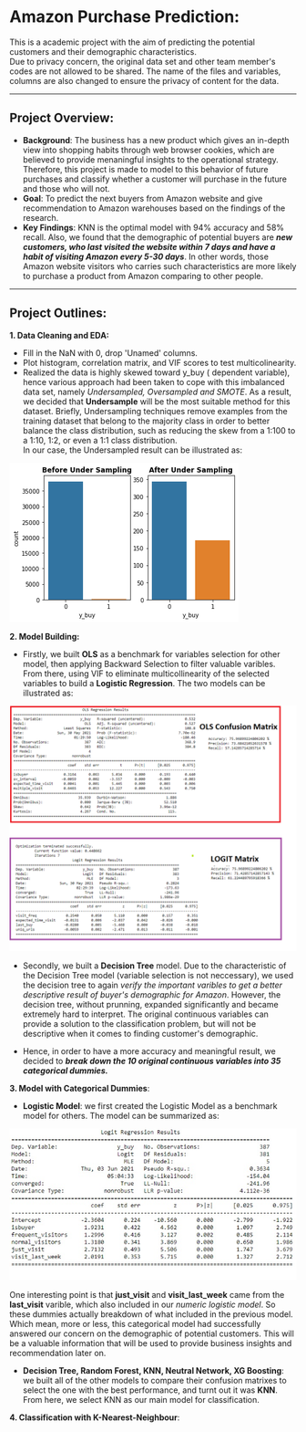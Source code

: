 # Amazon Purchase Prediction:
This is a academic project with the aim of predicting the potential customers and their demographic characteristics.  
Due to privacy concern, the original data set and other team member's codes are not allowed to be shared. The name of the files and variables, columns are also changed to ensure the privacy of content for the data.  

--- 
## Project Overview:  
- **Background**: The business has a new product which gives an in-depth view into shopping habits through web browser cookies, which are believed to provide menaningful insights to the operational strategy. Therefore, this project is made to model to this behavior of future purchases and classify whether a customer will purchase in the future and those who will not.  
- **Goal**: To predict the next buyers from Amazon website and give recommendation to Amazon warehouses based on the findings of the research.  
- **Key Findings**: KNN is the optimal model with 94% accuracy and 58% recall. Also, we found that the demographic of potential buyers are ***new customers, who last visited the website within 7 days and have a habit of visiting Amazon every 5-30 days***. In other words, those Amazon website visitors who carries such characteristics are more likely to purchase a product from Amazon comparing to other people.  
 
---
## Project Outlines:
**1. Data Cleaning and EDA:**  
- Fill in the NaN with 0, drop 'Unamed' columns. 
- Plot histogram, correlation matrix, and VIF scores to test multicolinearity.  
- Realized the data is highly skewed toward y_buy ( dependent variable), hence various approach had been taken to cope with this imbalanced data set, namely *Undersampled, Oversampled and SMOTE*. As a result, we decided that **Undersample** will be the most suitable method for this dataset. Briefly, Undersampling techniques remove examples from the training dataset that belong to the majority class in order to better balance the class distribution, such as reducing the skew from a 1:100 to a 1:10, 1:2, or even a 1:1 class distribution.  
  In our case, the Undersampled result can be illustrated as:   
<img src="Undersampled.png?raw=true"/>  

**2. Model Building:**    
- Firstly, we built **OLS** as a benchmark for variables selection for other model, then applying Backward Selection to filter valuable varibles. From there, using VIF to eliminate multicollinearity of the selected variables to build a **Logistic Regression**. The two models can be illustrated as:  
<img src="Logit + OLS.png?raw=true"/>  

- Secondly, we built a **Decision Tree** model. Due to the characteristic of the Decision Tree model (variable selection is not neccessary), we used the decision tree to again *verify the important varibles to get a better descriptive result of buyer's demographic for Amazon*. However, the decision tree, without prunning, expanded significantly and became extremely hard to interpret. The original continuous variables can provide a solution to the classification problem, but will not be descriptive when it comes to finding customer's demographic.    
  
- Hence, in order to have a more accuracy and meaningful result, we decided to ***break down the 10 original continuous variables into 35 categorical dummies.***

**3. Model with Categorical Dummies**:  
- **Logistic Model**: we first created the Logistic Model as a benchmark model for others. The model can be summarized as:  
<img src="logit_cat.jpg?raw=true"/>  

One interesting point is that **just_visit** and **visit_last_week** came from the **last_visit** varible, which also included in our *numeric logistic model*. So these dummies actually breakdown  of what included in the previous model. Which mean, more or less, this categorical model had successfully answered our concern on the demographic of potential customers. This will be a valuable information that will be used to provide business insights and recommendation later on.  

- **Decision Tree, Random Forest, KNN, Neutral Network, XG Boosting**: we built all of the other models to compare their confusion matrixes to select the one with the best performance, and turnt out it was **KNN**. From here, we select KNN as our main model for classification.  

**4. Classification with K-Nearest-Neighbour**:  


